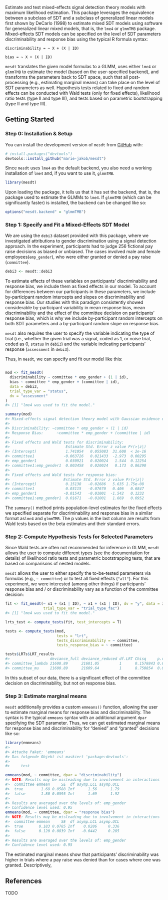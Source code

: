 
<!-- README.md is generated from README.Rmd. Please edit that file -->

Estimate and test mixed-effects signal detection theory models with
maximum likelihood estimation. This package leverages the equivalence
between a subclass of SDT and a subclass of generalized linear models
first shown by DeCarlo (1998) to estimate mixed SDT models using
software for generalized linear mixed models, that is, the `lme4` or
`glmmTMB` package. Mixed-effects SDT models can be specified on the
level of SDT parameters discriminability and response bias using the
typical R formula syntax:

`discriminability = ~ X + (X | ID)`

`bias = ~ X + (X | ID)`

`mesdt` translates the given model formulas to a GLMM, uses either
`lme4` or `glmmTMB` to estimate the model (based on the user-specified
backend), and transforms the parameters back to SDT space, such that all
post-processing (e.g., estimating marginal means) can take place on the
level of SDT parameters as well. Hypothesis tests related to fixed and
random effects can be conducted with Wald tests (only for fixed
effects), likelihood ratio tests (type II and type III), and tests based
on parametric bootstrapping (type II and type III).

## Getting Started

### Step 0: Installation & Setup

You can install the development version of `mesdt` from
[GitHub](https://github.com/) with:

``` r
# install.packages("devtools")
devtools::install_github("marie-jakob/mesdt")
```

Since `mesdt` uses `lme4` as the default backend, you also need a
working installation of `lme4` and, if you want to use it, `glmmTMB`.

``` r
library(mesdt)
```

Upon loading the package, it tells us that it has set the backend, that
is, the package used to estimate the GLMMs to `lme4`. If `glmmTMB`
(which can be significantly faster) is installed, the backend can be
changed like so:

``` r
options("mesdt.backend" = "glmmTMB")
```

### Step 1: Specify and Fit a Mixed-Effects SDT Model

We are using the `debi3` dataset provided with this package, where we
investigated attributions to gender discrimination using a signal
detection approach. In the experiment, participants had to judge 256
fictional pay raise decisions as biased or unbiased. The cases involved
male and female employees(`emp_gender`), who were either granted or
denied a pay raise (`committee`).

``` r
debi3 <- mesdt::debi3
```

To estimate effects of these variables on participants’ discriminability
and response bias, we include them as fixed effects in our model. To
account for differences between our participants in these parameters, we
include by-participant random intercepts and slopes on discriminability
and response bias. Our studies with this paradigm consistently showed
considerable by-participant variability in mean response bias, mean
discriminability and the effect of the committee decision on
participants’ response bias, which is why we include by-participant
random intercepts on both SDT parameters and a by-participant random
slope on response bias.

`mesdt` also requires the user to specify the variable indicating the
type of trial (i.e., whether the given trial was a signal, coded as 1,
or noise trial, coded as 0, `status` in `debi3`) and the variable
indicating participants’ response (`assessment` in `debi3`).

Thus, in `mesdt`, we can specify and fit our model like this:

``` r

mod <- fit_mesdt(
  discriminability ~ committee * emp_gender + (1 | id),
  bias ~ committee * emp_gender + (committee | id),
  data = debi3,
  trial_type_var = "status",
  dv = "assessment"
)
#> [1] "lme4 was used to fit the model."

summary(mod)
#> Mixed-effects signal detection theory model with Gaussian evidence distributions fit by maximum likelihood  (Adaptive Gauss-Hermite Quadrature, nAGQ = 0)with the lme4 package. 
#>  
#> Discriminability: ~committee * emp_gender + (1 | id) 
#> Response Bias:      ~committee * emp_gender + (committee | id) 
#> 
#> Fixed effects and Wald tests for discriminability: 
#>                         Estimate Std. Error z value Pr(>|z|)
#> (Intercept)             1.741054   0.055083  31.608  < 2e-16
#> committee1             -0.063726   0.021433  -2.973  0.00295
#> emp_gender1             0.030921   0.020024   1.544  0.12254
#> committee1:emp_gender1  0.003458   0.020024   0.173  0.86290
#> 
#> Fixed effects and Wald tests for response bias: 
#>                        Estimate Std. Error z value Pr(>|z|)
#> (Intercept)             0.15138   -0.02686   5.635 1.75e-08
#> committee1              0.03115   -0.07670   0.406   0.6847
#> emp_gender1            -0.01543   -0.01001  -1.542   0.1232
#> committee1:emp_gender1  0.01671   -0.01001   1.669   0.0952
```

The `summary()` method prints population-level estimates for the fixed
effects we specified separate for discriminability and response bias in
a similar format as`lme4` and `glmmTMB`. The p values in the last column
are results from Wald tests based on the beta estimates and their
standard errors.

### Step 2: Compute Hypothesis Tests for Selected Parameters

Since Wald tests are often not recommended for inference in GLMM,
`mesdt` allows the user to compute different types (see the
documentation for details) of likelihood ratio tests and parametric
bootstrapping tests, that are based on comparisons of nested models.

`mesdt` allows the user to either specify the to-be-tested parameters
via formulas (e.g., `~ committee`) or to test all fixed effects
(`"all"`). For this experiment, we were interested (among other things)
if participants’ response bias and / or discriminability vary as a
function of the committee decision:

``` r
fit <- fit_mesdt(~ x1 + (x1 | ID), ~ x1 + (x1 | ID), dv = "y", data = internal_sdt_data,
                 trial_type_var = "trial_type_fac")
#> [1] "lme4 was used to fit the model."

lrts_test <- compute_tests(fit, test_intercepts = T)

tests <- compute_tests(mod, 
                       tests = "lrt",
                       tests_discriminability = ~ committee,
                       tests_response_bias = ~ committee)

tests$LRTs$LRT_results
#>                  deviance_full deviance_reduced df.LRT Chisq     p.value   
#> committee_lambda 21600.89      21601.05         1      0.1578843 0.6911119 
#> committee_mu     21600.89      21609.64         1      8.750854  0.00309457
```

In this subset of our data, there is a significant effect of the
committee decision on discriminability, but not on response bias.

### Step 3: Estimate marginal means

`mesdt` additionally provides a custom `emmeans()` function, allowing
the user to estimate marginal means for response bias and
discriminability. The syntax is the typical `emmeans` syntax with an
additional argument `dpar` specifying the SDT parameter. Thus, we can
get estimated marginal means for response bias and discriminability for
“denied” and “granted” decisions like so:

``` r
library(emmeans)
#> 
#> Attache Paket: 'emmeans'
#> Das folgende Objekt ist maskiert 'package:devtools':
#> 
#>     test

emmeans(mod, ~ committee, dpar = "discriminability")
#> NOTE: Results may be misleading due to involvement in interactions
#>  committee emmean     SE  df asymp.LCL asymp.UCL
#>  true        1.68 0.0588 Inf      1.56      1.79
#>  false       1.80 0.0595 Inf      1.69      1.92
#> 
#> Results are averaged over the levels of: emp_gender 
#> Confidence level used: 0.95
emmeans(mod, ~ committee, dpar = "response bias")
#> NOTE: Results may be misleading due to involvement in interactions
#>  committee emmean     SE  df asymp.LCL asymp.UCL
#>  true       0.183 0.0785 Inf    0.0286     0.336
#>  false      0.120 0.0839 Inf   -0.0442     0.285
#> 
#> Results are averaged over the levels of: emp_gender 
#> Confidence level used: 0.95
```

The estimated marginal means show that participants’ discriminability
was higher in trials where a pay raise was denied than for cases where
one was granted. Descriptively,

## References

TODO
